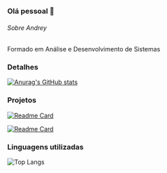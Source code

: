 ### Olá pessoal 👋

###### Sobre Andrey
Formado em Análise e Desenvolvimento de Sistemas

### Detalhes
[![Anurag's GitHub stats](https://github-readme-stats.vercel.app/api?username=andreyklaveren)](https://github.com/andreyklaveren/github-readme-stats) 

### Projetos
[![Readme Card](https://github-readme-stats.vercel.app/api/pin/?username=andreyklaveren&repo=Tik-Tok-Clone&theme=dark)](https://github.com/andreyklaveren/github-readme-stats)

[![Readme Card](https://github-readme-stats.vercel.app/api/pin/?username=andreyklaveren&repo=BuscadorCPF&theme=dark)](https://github.com/anuraghazra/github-readme-stats)

### Linguagens utilizadas
![Top Langs](https://github-readme-stats.vercel.app/api/top-langs/?username=andreyklaveren&hide_progress=true)
